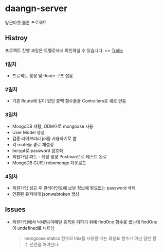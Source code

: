# daangn-server

당근마켓 클론 프로젝트

## Histroy

프로젝트 진행 과정은 트렐로에서 확인하실 수 있습니다. => [Trello](https://trello.com/b/XGdPEru6/%EB%8B%B9%EA%B7%BC%EB%A7%88%EC%BC%93-%ED%81%B4%EB%A1%A0-%ED%94%84%EB%A1%9C%EC%A0%9D%ED%8A%B8)

### 1일차

- 프로젝트 생성 및 Route 구조 잡음

### 2일차

- 기존 Route에 같이 있던 콜백 함수들을 Controllers로 새로 만듬

### 3일차

- MongoDB 세팅, ODM으로 mongoose 사용
- User Model 생성
- 검증 라이브러리 joi를 사용하기로 함
- 각 route들 경로 재설정
- bcrypt로 password 암호화
- 회원가입 파트 - 계정 생성 Postman으로 테스트 완료
- MongoDB GUI인 robomongo 다운로드

### 4일차

- 회원가입 성공 후 클라이언트에 보낼 정보에 필요없는 password 삭제
- 인증된 유저에게 jsonwebtoken 생성

## Issues

- 회원가입에서 닉네임/이메일 중복을 피하기 위해 findOne 함수를 썼는데 findOne이 undefined로 나타남
  > mongoose statics 함수의 this를 사용할 때는 화살표 함수가 아닌 일반 함수 선언을 해야한다.

